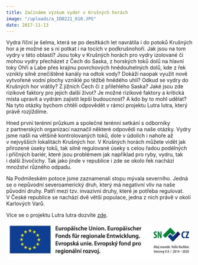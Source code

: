 ```yaml
---
title: Začínáme výzkum vyder v Krušných horách
image: "/uploads/a_ID0221_610.JPG"
date: 2017-11-13
---
```

Vydra říční je šelma, která se po desítkách let navrátila i do potoků
Krušných hor a je možné se s ní potkat i na tocích v podkrušnohoří. Jak
jsou na tom vydry v této oblasti? Jsou toky v Krušných horách pro vydry
izolované či mohou vydry přecházet z Čech do Saska, z horských toků dolů
na hlavní toky Ohři a Labe přes krajinu povrchových hnědouhelných dolů,
kde z řek vznikly silně znečištěné kanály na odtok vody? Dokáží naopak
využít nově vytvořené vodní plochy vzniklé po těžbě hnědého uhlí? Odkud
se vydry do Krušných hor vrátily? Z jižních Čech či z přilehlého Saska?
Jaké jsou zde rizikové faktory pro jejich další život? Je možné rizikové
faktory a kritická místa upravit a vydrám zajistit lepší budoucnost?
A kdo by to mohl udělat? Na tyto otázky bychom chtěli odpovědět v rámci
projektu Lutra lutra, který právě rozjíždíme.

Hned první terénní průzkum a společné terénní setkání s odborníky
z partnerských organizací naznačil některé odpovědi na naše
otázky. Vydry jsme našli na většině kontrolovaných toků, dole v údolích
i nahoře až v nejvyšších lokalitách Krušných hor. V Krušných horách
můžete vidět jak přirozené úseky toků, tak silně regulované úseky
s celou řadou podélných i příčných bariér, které jsou problémem jak
například pro ryby, vydru, tak i další živočichy. Tak jako jinde
v republice i zde se okolo řek nachází množství různého odpadu.

Na Podmileském potoce jsme zaznamenali stopu mývala severního. Jedná se
o nepůvodní severoamerický druh, který má negativní vliv na naše původní
druhy. Patří mezi tzv. invazivní druhy, které je potřeba
regulovat. V České republice se nachází dvě větší populace, jedna z nich
právě v okolí Karlových Varů.

Více se o projektu Lutra lutra dozvíte
[zde](/projekty/projekt-lutra-lutra).

![](/uploads/spojene_loga_610.jpg)
